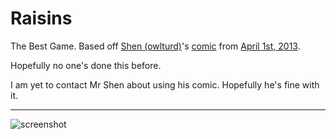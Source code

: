 # Raisins

The Best Game. Based off [Shen (owlturd)](https://twitter.com/shenanigansen)'s
[comic](http://i.imgur.com/mBIgCoZ.png) from
[April 1st, 2013](http://shencomix.com/post/46843112925).

Hopefully no one's done this before.

I am yet to contact Mr Shen about using his comic. Hopefully he's fine with it.

---

![screenshot](https://i.imgur.com/8d6qjLp.png)